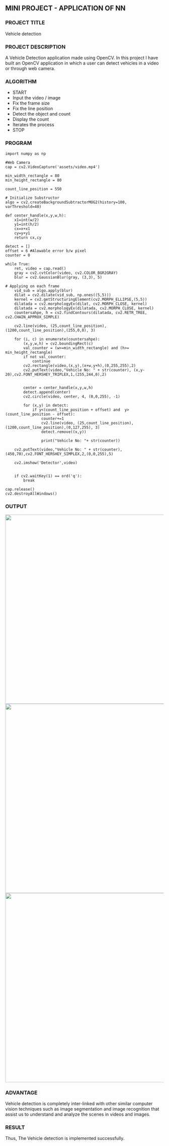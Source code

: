 ## MINI PROJECT - APPLICATION OF NN

### PROJECT TITLE
Vehicle detection

### PROJECT DESCRIPTION
A Vehicle Detection application made using OpenCV. In this project I have built an OpenCV application in which a user can detect vehicles in a video or through web camera.

### ALGORITHM
- START
- Input the video / image
- Fix the frame size
- Fix the line position
- Detect the object and count
- Display the count
- Iterates the process
- STOP

### PROGRAM
```import cv2
import numpy as np

#Web Camera
cap = cv2.VideoCapture('assets/video.mp4')

min_width_rectangle = 80
min_height_rectangle = 80

count_line_position = 550

# Initialize Substructor
algo = cv2.createBackgroundSubtractorMOG2(history=100, varThreshold=40)

def center_handle(x,y,w,h):
    x1=int(w/2)
    y1=int(h/2)
    cx=x+x1
    cy=y+y1
    return cx,cy

detect = []
offset = 6 #Alowable error b/w pixel
counter = 0

while True:
    ret, video = cap.read()
    gray = cv2.cvtColor(video, cv2.COLOR_BGR2GRAY)
    blur = cv2.GaussianBlur(gray, (3,3), 5)
    
# Applying on each frame
    vid_sub = algo.apply(blur)
    dilat = cv2.dilate(vid_sub, np.ones((5,5)))
    kernel = cv2.getStructuringElement(cv2.MORPH_ELLIPSE,(5,5))
    dilatada = cv2.morphologyEx(dilat, cv2.MORPH_CLOSE, kernel)
    dilatada = cv2.morphologyEx(dilatada, cv2.MORPH_CLOSE, kernel)
    countersahpe, h = cv2.findContours(dilatada, cv2.RETR_TREE, cv2.CHAIN_APPROX_SIMPLE)

    cv2.line(video, (25,count_line_position),(1200,count_line_position),(255,0,0), 3)

    for (i, c) in enumerate(countersahpe):
        (x,y,w,h) = cv2.boundingRect(c)
        val_counter = (w>=min_width_rectangle) and (h>= min_height_rectangle)
        if not val_counter:
            continue
        cv2.rectangle(video,(x,y),(x+w,y+h),(0,255,255),2)
        cv2.putText(video,"Vehicle No: " + str(counter), (x,y-20),cv2.FONT_HERSHEY_TRIPLEX,1,(255,244,0),2)


        center = center_handle(x,y,w,h)
        detect.append(center)
        cv2.circle(video, center, 4, (0,0,255), -1)

        for (x,y) in detect:
            if y<(count_line_position + offset) and  y>(count_line_position - offset):
                counter+=1
                cv2.line(video, (25,count_line_position),(1200,count_line_position),(0,127,255), 3)
                detect.remove((x,y))

                print("Vehicle No: "+ str(counter))

    cv2.putText(video,"Vehicle No: " + str(counter), (450,70),cv2.FONT_HERSHEY_SIMPLEX,2,(0,0,255),5)

    cv2.imshow('Detector',video)


    if cv2.waitKey(1) == ord('q'):
        break

cap.release()
cv2.destroyAllWindows()
```
### OUTPUT 

<img src="https://user-images.githubusercontent.com/114301782/206269831-21eaa3b4-b455-4a59-9eec-6eeecd8e2841.jpeg" width="600">

<img src="https://user-images.githubusercontent.com/114301782/206269955-e928beeb-58b4-4bc6-88a2-26a0784547ff.jpeg" width="600">

<img src="https://user-images.githubusercontent.com/114301782/206270012-e90f7a54-96c1-4f51-94f7-4c63744a644a.jpeg" width="600">

### ADVANTAGE 
Vehicle detection is completely inter-linked with other similar computer vision techniques such as image segmentation and image recognition that assist us to understand and analyze the scenes in videos and images.

### RESULT
Thus, The Vehicle detection is implemented successfully.

